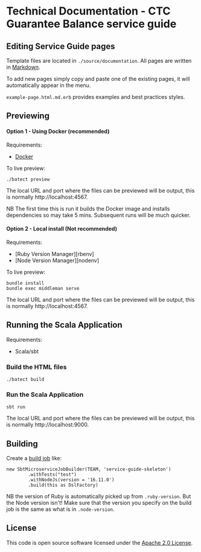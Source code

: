 # Technical Documentation - CTC Guarantee Balance service guide

## Editing Service Guide pages

Template files are located in `./source/documentation`. All pages are written in [Markdown](https://en.wikipedia.org/wiki/Markdown).

To add new pages simply copy and paste one of the existing pages, it will automatically appear in the menu.

`example-page.html.md.erb` provides examples and best practices styles.

## Previewing

#### Option 1 - Using Docker (recommended)

Requirements:
* [Docker](https://www.docker.com/)

To live preview:
```
./batect preview
```
The local URL and port where the files can be previewed will be output, this is normally http://localhost:4567.

NB The first time this is run it builds the Docker image and installs dependencies so may take 5 mins.
Subsequent runs will be much quicker.

#### Option 2 - Local install (Not recommended)

Requirements:
* [Ruby Version Manager][rbenv]
* [Node Version Manager][nodenv]

To live preview:
```
bundle install
bundle exec middleman serve
```
The local URL and port where the files can be previewed will be output, this is normally http://localhost:4567.

## Running the Scala Application

Requirements:
* Scala/sbt

### Build the HTML files
```
./batect build
```
### Run the Scala Application
```
sbt run
```

The local URL and port where the files can be previewed will be output, this is normally http://localhost:9000.

## Building

Create a [build job](https://github.com/hmrc/build-jobs) like:
```
new SbtMicroserviceJobBuilder(TEAM, 'service-guide-skeleton')
        .withTests("test")
        .withNodeJs(version = '16.11.0')
        .build(this as DslFactory)
```

NB the version of Ruby is automatically picked up from `.ruby-version`. But the Node version isn't! Make sure that the 
version you specify on the build job is the same as what is in `.node-version`.

## License
This code is open source software licensed under the [Apache 2.0 License]("http://www.apache.org/licenses/LICENSE-2.0.html").
